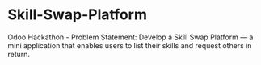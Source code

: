 # Skill-Swap-Platform
Odoo Hackathon - Problem Statement: Develop a Skill Swap Platform — a mini application that enables users to list their skills and  request others in return.
